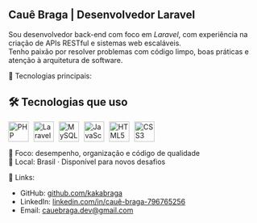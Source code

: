 ## Cauê Braga | Desenvolvedor Laravel

Sou desenvolvedor back-end com foco em *Laravel*, com experiência na criação de APIs RESTful e sistemas web escaláveis.  
Tenho paixão por resolver problemas com código limpo, boas práticas e atenção à arquitetura de software.

💼 Tecnologias principais:
## 🛠️ Tecnologias que uso

<div style="display: flex; gap: 10px; align-items: center;">
  <img src="https://cdn.jsdelivr.net/gh/devicons/devicon/icons/php/php-original.svg" height="40" alt="PHP" />
  <img src="https://cdn.jsdelivr.net/gh/devicons/devicon/icons/laravel/laravel-plain.svg" height="40" alt="Laravel" />
  <img src="https://cdn.jsdelivr.net/gh/devicons/devicon/icons/mysql/mysql-original.svg" height="40" alt="MySQL" />
  <img src="https://cdn.jsdelivr.net/gh/devicons/devicon/icons/javascript/javascript-original.svg" height="40" alt="JavaScript" />
  <img src="https://cdn.jsdelivr.net/gh/devicons/devicon/icons/html5/html5-original.svg" height="40" alt="HTML5" />
  <img src="https://cdn.jsdelivr.net/gh/devicons/devicon/icons/css3/css3-original.svg" height="40" alt="CSS3" />
</div>

🎯 Foco: desempenho, organização e código de qualidade  
📍 Local: Brasil · Disponível para novos desafios

🔗 Links:
- GitHub: [github.com/kakabraga](https://github.com/kakabraga)
- LinkedIn: [linkedin.com/in/cauê-braga-796765256](https://www.linkedin.com/in/cauê-braga-796765256)
- Email: cauebraga.dev@gmail.com
